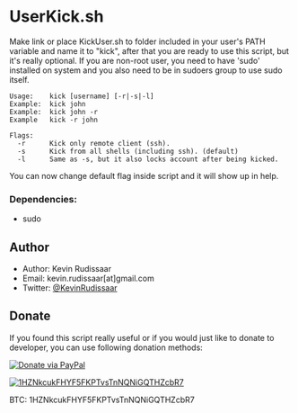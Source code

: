 # UserKick.sh
Make link or place KickUser.sh to folder included in your user's PATH variable and name it to "kick", after that you are ready to use this script, but it's really optional. If you are non-root user, you need to have 'sudo' installed on system and you also need to be in sudoers group to use sudo itself.

    Usage:    kick [username] [-r|-s|-l]
    Example:  kick john
    Example:  kick john -r
    Example   kick -r john

    Flags:
      -r      Kick only remote client (ssh).
      -s      Kick from all shells (including ssh). (default)
      -l      Same as -s, but it also locks account after being kicked.

You can now change default flag inside script and it will show up in help.

### Dependencies:
* sudo

## Author
* Author: Kevin Rudissaar
* Email: kevin.rudissaar[at]gmail.com
* Twitter: [@KevinRudissaar](https://twitter.com/KevinRudissaar)

## Donate
If you found this script really useful or if you would just like to donate to developer, you can use following donation methods:

[![Donate via PayPal](https://www.paypalobjects.com/en_US/i/btn/btn_donate_LG.gif)](https://www.paypal.com/cgi-bin/webscr?cmd=_s-xclick&hosted_button_id=EGU5RTCF69G82)

[![1HZNkcukFHYF5FKPTvsTnNQNiGQTHZcbR7](http://img.murda.eu/donate-btc.png)](http://ln.murda.eu/BITCOIN)

BTC: 1HZNkcukFHYF5FKPTvsTnNQNiGQTHZcbR7
